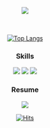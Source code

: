 <div align=center>
  <a href="#"><img src="https://capsule-render.vercel.app/api?type=soft&color=2c2c2c&height=100&section=header&text=Hello%20I'm%20TaeHo!&fontSize=50&fontColor=1CA673" /></a>
  
  <br>
  <br>
  <br>

  [![Top Langs](https://github-readme-stats.vercel.app/api/top-langs/?username=mintaeh0&layout=compact&theme=dark)](https://github.com/mintaeh0/github-readme-stats)
  ### Skills
  <a href="#">![](https://img.shields.io/badge/Dart-0175C2?style=for-the-badge&logo=dart&logoColor=white)</a>
  <a href="#">![](https://img.shields.io/badge/Flutter-02569B?style=for-the-badge&logo=flutter&logoColor=white)</a>
  <a href="#">![](https://img.shields.io/badge/Firebase-039BE5?style=for-the-badge&logo=Firebase&logoColor=white)</a>

  
  ### Resume
  <a href="https://bit.ly/4d0FAAn">![](https://img.shields.io/badge/Notion-000000?style=for-the-badge&logo=Notion&logoColor=white)</a>
  
  <a href="#">[![Hits](https://hits.seeyoufarm.com/api/count/incr/badge.svg?url=https%3A%2F%2Fgithub.com%2Fmintaeh0&count_bg=%2379C83D&title_bg=%23555555&icon=&icon_color=%23E7E7E7&title=hits&edge_flat=false)](https://hits.seeyoufarm.com)</a>

</div>
